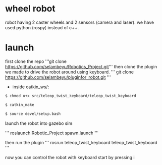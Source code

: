 # wheel robot
robot having 2 caster wheels and 2 sensors (camera and laser). we have used python (rospy) instead of c++.

# launch

first clone the repo
'''git clone https://github.com/selambeyu/Robotics_Project.git'''
then clone the plugin we made to drive the robot around using keyboard.
'''
    git clone https://github.com/selambeyu/pluginfor_robot.git
'''
* inside catkin_ws/:
```sh
$ chmod u+x src/teleop_twist_keyboard/teleop_twist_keyboard

$ catkin_make

$ source devel/setup.bash
```

launch the robot into gazebo sim

''' roslaunch Robotic_Project spawn.launch '''

then run the plugin
''' rosrun teleop_twist_keyboard teleop_twist_keyboard '''

now you can control the robot with keyboard
start by pressing i
